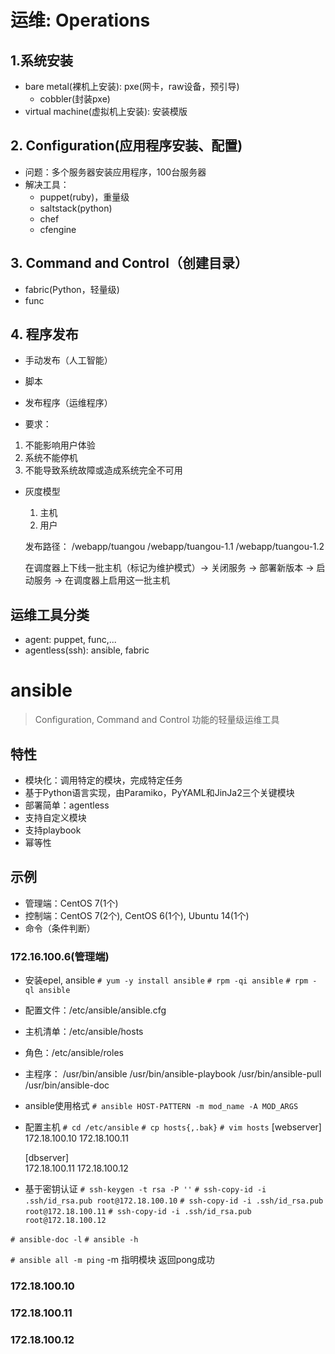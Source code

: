 # 运维: Operations

## 1.系统安装
- bare metal(裸机上安装): pxe(网卡，raw设备，预引导)
	+ cobbler(封装pxe)
- virtual machine(虚拟机上安装): 安装模版

## 2. Configuration(应用程序安装、配置)
- 问题：多个服务器安装应用程序，100台服务器
- 解决工具： 
	+ puppet(ruby)，重量级
	+ saltstack(python)
	+ chef
	+ cfengine

## 3. Command and Control（创建目录）
- fabric(Python，轻量级)
- func

## 4. 程序发布
- 手动发布（人工智能）
- 脚本
- 发布程序（运维程序）

- 要求：
1. 不能影响用户体验
2. 系统不能停机
3. 不能导致系统故障或造成系统完全不可用

- 灰度模型
	1. 主机
	2. 用户

	发布路径：
		/webapp/tuangou
		/webapp/tuangou-1.1
		/webapp/tuangou-1.2

	在调度器上下线一批主机（标记为维护模式）-> 关闭服务 -> 部署新版本 -> 启动服务 -> 在调度器上启用这一批主机

## 运维工具分类
- agent: puppet, func,...
- agentless(ssh): ansible, fabric

# ansible
> Configuration, Command and Control 功能的轻量级运维工具

## 特性
- 模块化：调用特定的模块，完成特定任务
- 基于Python语言实现，由Paramiko，PyYAML和JinJa2三个关键模块
- 部署简单：agentless
- 支持自定义模块
- 支持playbook
- 幂等性


## 示例
- 管理端：CentOS 7(1个)
- 控制端：CentOS 7(2个), CentOS 6(1个), Ubuntu 14(1个)
- 命令（条件判断）


### 172.16.100.6(管理端)
- 安装epel, ansible
`# yum -y install ansible`
`# rpm -qi ansible`
`# rpm -ql ansible`

- 配置文件：/etc/ansible/ansible.cfg
- 主机清单：/etc/ansible/hosts
- 角色：/etc/ansible/roles
- 主程序：
	/usr/bin/ansible
	/usr/bin/ansible-playbook
	/usr/bin/ansible-pull
	/usr/bin/ansible-doc

- ansible使用格式
`# ansible HOST-PATTERN -m mod_name -A MOD_ARGS`

- 配置主机
`# cd /etc/ansible`
`# cp hosts{,.bak}`
`# vim hosts`
	[webserver]	
	172.18.100.10
	172.18.100.11

	[dbserver]	
	172.18.100.11
	172.18.100.12

- 基于密钥认证
`# ssh-keygen -t rsa -P ''`
`# ssh-copy-id -i .ssh/id_rsa.pub root@172.18.100.10`
`# ssh-copy-id -i .ssh/id_rsa.pub root@172.18.100.11`
`# ssh-copy-id -i .ssh/id_rsa.pub root@172.18.100.12`

`# ansible-doc -l`
`# ansible -h`

`# ansible all -m ping` -m 指明模块
返回pong成功

### 172.18.100.10
### 172.18.100.11
### 172.18.100.12


















